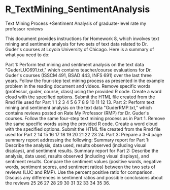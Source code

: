# R_TextMining_SentimentAnalysis
Text Mining Process +Sentiment Analysis of graduate-level rate my professor reviews

This document provides instructions for Homework 8, which involves text mining and sentiment analysis for two sets of text data related to Dr. Guder's courses at Loyola University of Chicago. Here is a summary of what you need to do:

Part 1:
Perform text mining and sentiment analysis on the text data "GuderLUC691.txt," which contains teacher/course evaluations for Dr. Guder's courses (ISSCM 491, BSAD 443, INFS 691) over the last three years.
Follow the four-step text mining process as presented in the example problem in the reading document and videos.
Remove specific words (professor, guder, course, class) using the provided R code.
Create a word cloud with the specified options.
Submit the HTML file created from the Rmd file used for Part 1 1 2 3 4 5 6 7 8 9 10 11 12 13.
Part 2:
Perform text mining and sentiment analysis on the text data "GuderRMP.txt," which contains reviews posted on Rate My Professor (RMP) for Dr. Guder's courses.
Follow the same four-step text mining process as in Part 1.
Remove the same specific words using the provided R code.
Create a word cloud with the specified options.
Submit the HTML file created from the Rmd file used for Part 2 14 15 16 17 18 19 20 21 22 23 24.
Part 3:
Prepare a 3-4 page summary report addressing the following:
Summary report for Part 1: Describe the analysis, data used, results observed (including visual displays), and sentiment results.
Summary report for Part 2: Describe the analysis, data used, results observed (including visual displays), and sentiment results.
Compare the sentiment values (positive words, negative words, sentiment scores, and sentiment ratios) between the two sets of reviews (LUC and RMP). Use the percent positive ratio for comparison.
Discuss any differences in sentiment ratios and possible conclusions about the reviews 25 26 27 28 29 30 31 32 33 34 35 36.
